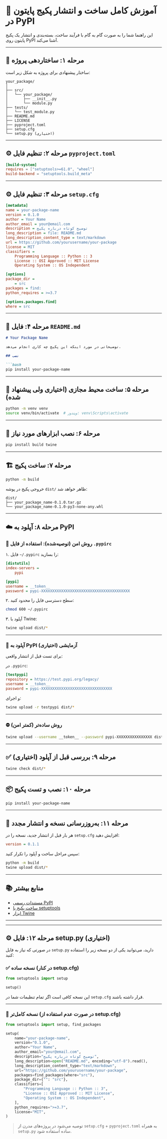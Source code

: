 # 🐍 آموزش کامل ساخت و انتشار پکیج پایتون در PyPI

این راهنما شما را به صورت گام به گام با فرآیند ساخت، بسته‌بندی و انتشار یک پکیج پایتون روی PyPI آشنا می‌کند.

---

## 📁 مرحله ۱: ساختاردهی پروژه

ساختار پیشنهادی برای پروژه به شکل زیر است:

```
your_package/
│
├── src/
│   └── your_package/
│       ├── __init__.py
│       └── module.py
├── tests/
│   └── test_module.py
├── README.md
├── LICENSE
├── pyproject.toml
├── setup.cfg
└── setup.py (اختیاری)
```

---

## ⚙️ مرحله ۲: تنظیم فایل `pyproject.toml`

```toml
[build-system]
requires = ["setuptools>=61.0", "wheel"]
build-backend = "setuptools.build_meta"
```

---

## ⚙️ مرحله ۳: تنظیم فایل `setup.cfg`

```ini
[metadata]
name = your-package-name
version = 0.1.0
author = Your Name
author_email = your@email.com
description = توضیح کوتاه درباره پکیج
long_description = file: README.md
long_description_content_type = text/markdown
url = https://github.com/yourusername/your-package
license = MIT
classifiers =
    Programming Language :: Python :: 3
    License :: OSI Approved :: MIT License
    Operating System :: OS Independent

[options]
package_dir =
    = src
packages = find:
python_requires = >=3.7

[options.packages.find]
where = src
```

---

## 📄 مرحله ۴: فایل `README.md`

```md
# Your Package Name

توضیحاتی در مورد اینکه این پکیج چه کاری انجام می‌دهد.

## نصب

```bash
pip install your-package-name
```


---

## 🧪 مرحله ۵: ساخت محیط مجازی (اختیاری ولی پیشنهاد شده)

```bash
python -m venv venv
source venv/bin/activate  # ویندوز: venv\Scripts\activate
```

---

## 🧰 مرحله ۶: نصب ابزارهای مورد نیاز

```bash
pip install build twine
```

---

## 🏗️ مرحله ۷: ساخت پکیج

```bash
python -m build
```

خروجی پکیج در پوشه `dist/` ظاهر خواهد شد:

```
dist/
├── your_package_name-0.1.0.tar.gz
└── your_package_name-0.1.0-py3-none-any.whl
```

---

## ☁️ مرحله ۸: آپلود به PyPI

### 🔐 روش امن (توصیه‌شده): استفاده از فایل `.pypirc`

۱. فایل `~/.pypirc` را بسازید:

```ini
[distutils]
index-servers =
    pypi

[pypi]
username = __token__
password = pypi-XXXXXXXXXXXXXXXXXXXXXXXXXXXXXXXXXXXXXXXX
```

۲. سطح دسترسی فایل را محدود کنید:

```bash
chmod 600 ~/.pypirc
```

۳. آپلود با Twine:

```bash
twine upload dist/*
```

---

### 🧪 آپلود به PyPI آزمایشی (اختیاری)

برای تست قبل از انتشار واقعی:

در `.pypirc`:

```ini
[testpypi]
repository = https://test.pypi.org/legacy/
username = __token__
password = pypi-XXXXXXXXXXXXXXXXXXXXXXXXXXXXXXXX
```

و اجرای:

```bash
twine upload -r testpypi dist/*
```

---

### ⛔ روش ساده‌تر (کمتر امن)

```bash
twine upload --username __token__ --password pypi-XXXXXXXXXXXXXXXX dist/*
```

---

## ✅ مرحله ۹: بررسی قبل از آپلود (اختیاری)

```bash
twine check dist/*
```

---

## 📦 مرحله ۱۰: نصب و تست پکیج

```bash
pip install your-package-name
```

---

## 🔁 مرحله ۱۱: به‌روزرسانی نسخه و انتشار مجدد

هر بار قبل از انتشار جدید، نسخه را در `setup.cfg` افزایش دهید:

```ini
version = 0.1.1
```

سپس مراحل ساخت و آپلود را تکرار کنید:

```bash
python -m build
twine upload dist/*
```

---

## 📚 منابع بیشتر

- [مستندات رسمی PyPI](https://packaging.python.org/)
- [ساخت پکیج با setuptools](https://setuptools.pypa.io/)
- [ابزار Twine](https://twine.readthedocs.io/)

---
---

## ⚙️ مرحله ۱۲: فایل setup.py (اختیاری)

در صورتی که نیاز به فایل `setup.py` دارید، می‌توانید یکی از دو نسخه زیر را استفاده کنید:

### ✅ نسخه ساده (در کنار setup.cfg)

```python
from setuptools import setup

setup()
```

این نسخه کافی است اگر تمام تنظیمات شما در `setup.cfg` قرار داشته باشند.

---

### 🧩 نسخه کامل‌تر (در صورت عدم استفاده از setup.cfg)

```python
from setuptools import setup, find_packages

setup(
    name="your-package-name",
    version="0.1.0",
    author="Your Name",
    author_email="your@email.com",
    description="توضیح کوتاه درباره پکیج",
    long_description=open("README.md", encoding="utf-8").read(),
    long_description_content_type="text/markdown",
    url="https://github.com/yourusername/your-package",
    packages=find_packages(where="src"),
    package_dir={"": "src"},
    classifiers=[
        "Programming Language :: Python :: 3",
        "License :: OSI Approved :: MIT License",
        "Operating System :: OS Independent",
    ],
    python_requires=">=3.7",
    license="MIT",
)
```

> توصیه می‌شود در پروژه‌های مدرن از `setup.cfg` + `pyproject.toml` به همراه `setup.py` ساده استفاده شود.
